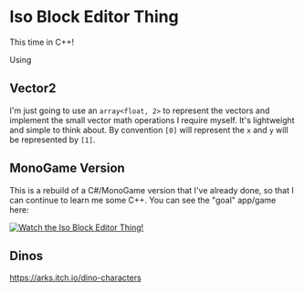 # Iso Block Editor Thing

This time in C++!

Using 

## Vector2
I'm just going to use an `array<float, 2>` to represent the vectors and implement the small vector math operations I require myself. It's lightweight and simple to think about. By convention `[0]` will represent the `x` and `y` will be represented by `[1]`.

## MonoGame Version
This is a rebuild of a C#/MonoGame version that I've already done, so that I can continue to learn me some C++. You can see the "goal" app/game here:

[![Watch the Iso Block Editor Thing!](https://img.youtube.com/vi/FF7-CFqMzLo/0.jpg)](https://www.youtube.com/watch?v=FF7-CFqMzLo)

## Dinos
https://arks.itch.io/dino-characters
